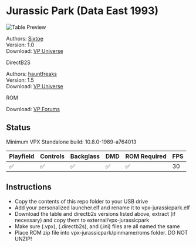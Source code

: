 # Jurassic Park (Data East 1993)

![Table Preview](https://vpuniverse.com/screenshots/monthly_2021_04/vr_jpark.JPG.ff73fe96edf34573df71ad6a02c0f24d.JPG)

Authors: [Sixtoe](https://vpuniverse.com/profile/4516-sixtoe/)  
Version: 1.0  
Download: [VP Universe](https://vpuniverse.com/files/file/6010-jurassic-park-minimal-vr-room-data-east-1993)

DirectB2S

Authors: [hauntfreaks](https://vpuniverse.com/profile/5216-hauntfreaks/)  
Version: 1.5  
Download: [VP Universe](https://vpuniverse.com/files/file/12689-jurassic-park-data-east-1993-b2s-full-dmd/)

ROM

Download: [VP Forums](https://www.vpforums.org/index.php?app=downloads&showfile=11339)

## Status 

Minimum VPX Standalone build: 10.8.0-1989-a764013

| Playfield | Controls | Backglass | DMD | ROM Required | FPS | 
|-----------|----------|-----------|-----|--------------|-----|
| :white_check_mark: | :white_check_mark: | :white_check_mark: | :white_check_mark: | :white_check_mark: | 30 |

## Instructions

- Copy the contents of this repo folder to your USB drive
- Add your personalized launcher.elf and rename it to vpx-jurassicpark.elf
- Download the table and directb2s versions listed above, extract (if necessary) and copy them to external/vpx-jurassicpark
- Make sure (.vpx), (.directb2s), and (.ini) files are all named the same
- Place ROM zip file into vpx-jurassicpark/pinmame/roms folder. DO NOT UNZIP!
